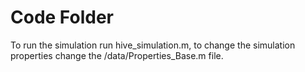 # Code Folder 

To run the simulation run hive_simulation.m, to change the simulation properties change the /data/Properties_Base.m file.

